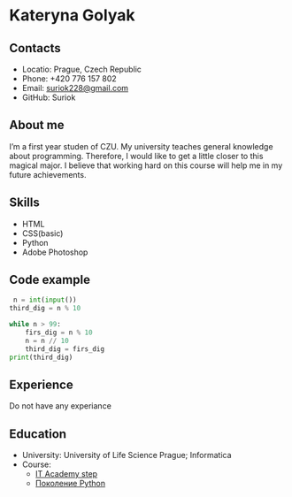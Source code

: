 # Kateryna Golyak
## Contacts
- Locatio: Prague, Czech Republic
- Phone: +420 776 157 802
- Email: suriok228@gmail.com
- GitHub: Suriok
## About me
I’m a first year studen of CZU. My university teaches general knowledge about programming. Therefore, I would like to get a little closer to this magical major. I believe that working hard on this course will help me in my future achievements.
## Skills
- HTML
- CSS(basic)
- Python
- Adobe Photoshop
## Code example
```python
 n = int(input())
third_dig = n % 10

while n > 99:
    firs_dig = n % 10
    n = n // 10
    third_dig = firs_dig
print(third_dig)
```
## Experience
Do not have any experiance
## Education
- University: University of Life Science Prague; Informatica
- Course:
    - [IT Academy step](https://cloud.itstep.org/ru?gclid=Cj0KCQiAmNeqBhD4ARIsADsYfTebdCslCWwOAhjhfr8FFgTlkrMDCnCsJiYWUWzjzMsyCB55HBkoxbEaAjp-EALw_wcB)
    - [Поколение Python](https://stepik.org/course/58852/syllabus)


